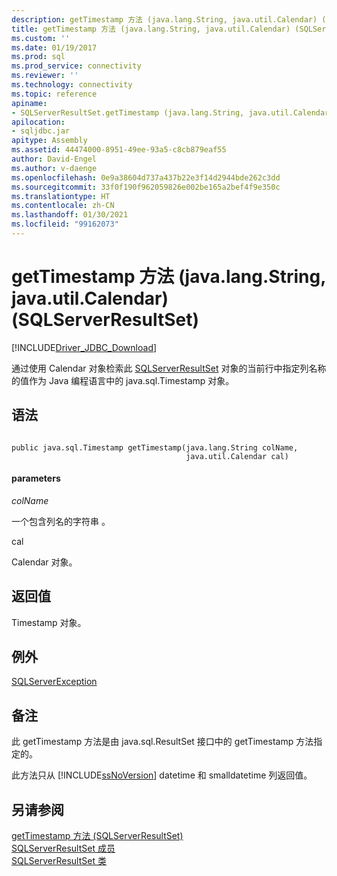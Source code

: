 ```yaml
---
description: getTimestamp 方法 (java.lang.String, java.util.Calendar) (SQLServerResultSet)
title: getTimestamp 方法 (java.lang.String, java.util.Calendar) (SQLServerResultSet) | Microsoft Docs
ms.custom: ''
ms.date: 01/19/2017
ms.prod: sql
ms.prod_service: connectivity
ms.reviewer: ''
ms.technology: connectivity
ms.topic: reference
apiname:
- SQLServerResultSet.getTimestamp (java.lang.String, java.util.Calendar)
apilocation:
- sqljdbc.jar
apitype: Assembly
ms.assetid: 44474000-8951-49ee-93a5-c8cb879eaf55
author: David-Engel
ms.author: v-daenge
ms.openlocfilehash: 0e9a38604d737a437b22e3f14d2944bde262c3dd
ms.sourcegitcommit: 33f0f190f962059826e002be165a2bef4f9e350c
ms.translationtype: HT
ms.contentlocale: zh-CN
ms.lasthandoff: 01/30/2021
ms.locfileid: "99162073"
---
```

# <a name="gettimestamp-method-javalangstring-javautilcalendar-sqlserverresultset"></a>getTimestamp 方法 (java.lang.String, java.util.Calendar) (SQLServerResultSet)
[!INCLUDE[Driver_JDBC_Download](../../../includes/driver_jdbc_download.md)]

  通过使用 Calendar 对象检索此 [SQLServerResultSet](../../../connect/jdbc/reference/sqlserverresultset-class.md) 对象的当前行中指定列名称的值作为 Java 编程语言中的 java.sql.Timestamp 对象。  
  
## <a name="syntax"></a>语法  
  
```  
  
public java.sql.Timestamp getTimestamp(java.lang.String colName,  
                                       java.util.Calendar cal)  
```  
  
#### <a name="parameters"></a>parameters  
 *colName*  
  
 一个包含列名的字符串  。  
  
 cal   
  
 Calendar 对象。  
  
## <a name="return-value"></a>返回值  
 Timestamp 对象。  
  
## <a name="exceptions"></a>例外  
 [SQLServerException](../../../connect/jdbc/reference/sqlserverexception-class.md)  
  
## <a name="remarks"></a>备注  
 此 getTimestamp 方法是由 java.sql.ResultSet 接口中的 getTimestamp 方法指定的。  
  
 此方法只从 [!INCLUDE[ssNoVersion](../../../includes/ssnoversion-md.md)] datetime 和 smalldatetime 列返回值。  
  
## <a name="see-also"></a>另请参阅  
 [getTimestamp 方法 &#40;SQLServerResultSet&#41;](../../../connect/jdbc/reference/gettimestamp-method-sqlserverresultset.md)   
 [SQLServerResultSet 成员](../../../connect/jdbc/reference/sqlserverresultset-members.md)   
 [SQLServerResultSet 类](../../../connect/jdbc/reference/sqlserverresultset-class.md)  
  
  
